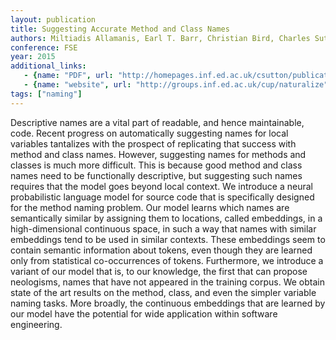 ```yaml
---
layout: publication
title: Suggesting Accurate Method and Class Names
authors: Miltiadis Allamanis, Earl T. Barr, Christian Bird, Charles Sutton
conference: FSE
year: 2015
additional_links:
   - {name: "PDF", url: "http://homepages.inf.ed.ac.uk/csutton/publications/accurate-method-and-class.pdf"}
   - {name: "website", url: "http://groups.inf.ed.ac.uk/cup/naturalize"}
tags: ["naming"]
---
```

Descriptive names are a vital part of readable, and hence maintainable, code. Recent progress on automatically suggesting names for local variables tantalizes with the prospect of replicating that success with method and class names.  However, suggesting names for methods and classes is much more difficult. This is because good method and class names need to be functionally descriptive, but suggesting such names requires that the model goes beyond local context. We introduce a neural probabilistic language model for source code that is specifically designed for the method naming problem. Our model learns which names are semantically similar by assigning them to locations, called embeddings, in a high-dimensional continuous space, in such a way that names with similar embeddings tend to be used in similar contexts. These embeddings seem to contain semantic information about tokens, even though they are learned only from statistical co-occurrences of tokens.  Furthermore, we introduce a variant of our model
that is, to our knowledge, the first that can propose neologisms, names that have not appeared in the training corpus. We obtain state of the art results on the method, class, and even the simpler variable naming tasks. More broadly, the continuous embeddings that are learned by our model have the potential for wide application within software engineering.

